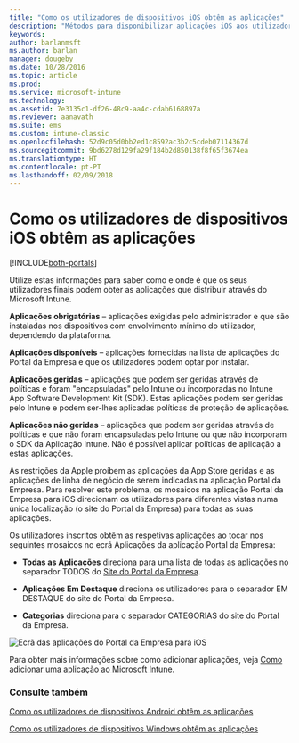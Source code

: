```yaml
---
title: "Como os utilizadores de dispositivos iOS obtêm as aplicações"
description: "Métodos para disponibilizar aplicações iOS aos utilizadores finais"
keywords: 
author: barlanmsft
ms.author: barlan
manager: dougeby
ms.date: 10/28/2016
ms.topic: article
ms.prod: 
ms.service: microsoft-intune
ms.technology: 
ms.assetid: 7e3135c1-df26-48c9-aa4c-cdab6168897a
ms.reviewer: aanavath
ms.suite: ems
ms.custom: intune-classic
ms.openlocfilehash: 52d9c05d0bb2ed1c8592ac3b2c5cdeb07114367d
ms.sourcegitcommit: 9bd6278d129fa29f184b2d850138f8f65f3674ea
ms.translationtype: HT
ms.contentlocale: pt-PT
ms.lasthandoff: 02/09/2018
---
```

# <a name="how-your-ios-users-get-their-apps"></a>Como os utilizadores de dispositivos iOS obtêm as aplicações

[!INCLUDE[both-portals](./includes/note-for-both-portals.md)]

Utilize estas informações para saber como e onde é que os seus utilizadores finais podem obter as aplicações que distribuir através do Microsoft Intune.

**Aplicações obrigatórias** – aplicações exigidas pelo administrador e que são instaladas nos dispositivos com envolvimento mínimo do utilizador, dependendo da plataforma.

**Aplicações disponíveis** – aplicações fornecidas na lista de aplicações do Portal da Empresa e que os utilizadores podem optar por instalar.

**Aplicações geridas** – aplicações que podem ser geridas através de políticas e foram "encapsuladas" pelo Intune ou incorporadas no Intune App Software Development Kit (SDK). Estas aplicações podem ser geridas pelo Intune e podem ser-lhes aplicadas políticas de proteção de aplicações.

**Aplicações não geridas** – aplicações que podem ser geridas através de políticas e que não foram encapsuladas pelo Intune ou que não incorporam o SDK da Aplicação Intune. Não é possível aplicar políticas de aplicação a estas aplicações.

As restrições da Apple proíbem as aplicações da App Store geridas e as aplicações de linha de negócio de serem indicadas na aplicação Portal da Empresa. Para resolver este problema, os mosaicos na aplicação Portal da Empresa para iOS direcionam os utilizadores para diferentes vistas numa única localização (o site do Portal da Empresa) para todas as suas aplicações.

Os utilizadores inscritos obtêm as respetivas aplicações ao tocar nos seguintes mosaicos no ecrã Aplicações da aplicação Portal da Empresa:

- **Todas as Aplicações** direciona para uma lista de todas as aplicações no separador TODOS do [Site do Portal da Empresa](https://portal.manage.microsoft.com).

- **Aplicações Em Destaque** direciona os utilizadores para o separador EM DESTAQUE do site do Portal da Empresa.

- **Categorias** direciona para o separador CATEGORIAS do site do Portal da Empresa.


![Ecrã das aplicações do Portal da Empresa para iOS](./media/ios-cp-app-main-apps-screen.png)

Para obter mais informações sobre como adicionar aplicações, veja [Como adicionar uma aplicação ao Microsoft Intune](apps-add.md).

### <a name="see-also"></a>Consulte também
[Como os utilizadores de dispositivos Android obtêm as aplicações](end-user-apps-android.md)

[Como os utilizadores de dispositivos Windows obtêm as aplicações](end-user-apps-windows.md)
